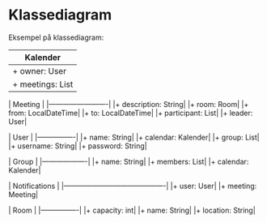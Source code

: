 # Klassediagram

Eksempel på klassediagram:

| Kalender |
|----------|
|+ owner: User|
|+ meetings: List<Meeting>|

| Meeting |
|————————-|
|+ description: String|
|+ room: Room|
|+ from: LocalDateTime|
|+ to: LocalDateTime|
|+ participant: List<User>|
|+ leader: User|

| User |
|—————-|
|+ name: String|
|+ calendar: Kalender|
|+ group: List<Group>|
|+ username: String|
|+ password: String|

| Group |
|——————-|
|+ name: String|
|+ members: List<Entity>|
|+ calendar: Kalender|

| Notifications |
|——————————————-|
|+ user: User|
|+ meeting: Meeting|

| Room |
|—————-|
|+ capacity: int|
|+ name: String|
|+ location: String|






